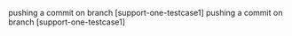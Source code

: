 pushing a commit on branch [support-one-testcase1]
pushing a commit on branch [support-one-testcase1]
